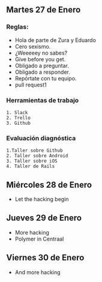## Martes 27 de Enero
### Reglas:
+ Hola de parte de Zura y Eduardo
+ Cero sexismo.
+ ¿Weeeeey no sabes?
+ Give before you get.
+ Obligado a preguntar.
+ Obligado a responder.
+ Repórtate con tu equipo.
+ pull request1
	
### Herramientas de trabajo
	1. Slack
	2. Trello
	3. Github

### Evaluación diagnóstica
	1.Taller sobre Github
	2. Taller sobre Android
	3. Taller sobre iOS
	4. Taller de Rails
	

## Miércoles 28 de Enero
+ Let the hacking begin

## Jueves 29 de Enero
+ More hacking
+ Polymer in Centraal

## Viernes 30 de Enero
+ And more hacking


